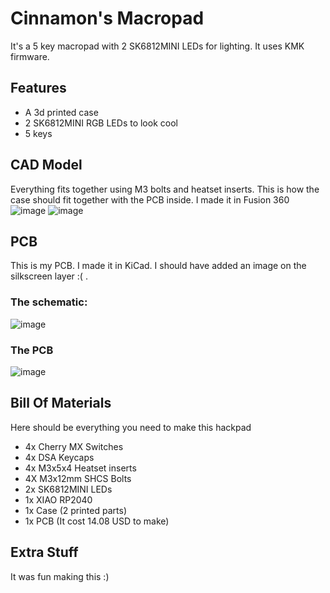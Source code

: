 # Cinnamon's Macropad
It's a 5 key macropad with 2 SK6812MINI LEDs for lighting. It uses KMK firmware.
## Features
- A 3d printed case
- 2 SK6812MINI RGB LEDs to look cool
- 5 keys
## CAD Model
Everything fits together using M3 bolts and heatset inserts. This is how the case should fit together with the PCB inside. I made it in Fusion 360
![image](https://github.com/user-attachments/assets/f036244f-73d2-44aa-9fbe-0f5507143bb8)
![image](https://github.com/user-attachments/assets/87f29d42-ca6e-447a-a7f2-05ed8a618d4f)

## PCB
This is my PCB. I made it in KiCad. I should have added an image on the silkscreen layer :( .
### The schematic:
![image](https://github.com/user-attachments/assets/09fea22c-4d46-4f40-a976-62db14af1815)




### The PCB
![image](https://github.com/user-attachments/assets/31a7d83f-c7ff-455a-be73-3d992d7cd054)


## Bill Of Materials

Here should be everything you need to make this hackpad

- 4x Cherry MX Switches
- 4x DSA Keycaps
- 4x M3x5x4 Heatset inserts
- 4X M3x12mm SHCS Bolts
- 2x SK6812MINI LEDs
- 1x XIAO RP2040
- 1x Case (2 printed parts)
- 1x PCB (It cost 14.08 USD to make)

## Extra Stuff
It was fun making this :)
